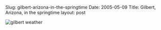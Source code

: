 Slug: gilbert-arizona-in-the-springtime
Date: 2005-05-09
Title: Gilbert, Arizona, in the springtime
layout: post

<img alt="gilbert weather" class="at-xid-6a010534988cd3970b0120a5b364db970c" src="http://steveivy.typepad.com/.a/6a010534988cd3970b0120a5b364db970c-pi" />
